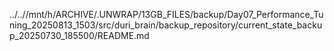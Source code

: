 ../..//mnt/h/ARCHIVE/.UNWRAP/13GB_FILES/backup/Day07_Performance_Tuning_20250813_1503/src/duri_brain/backup_repository/current_state_backup_20250730_185500/README.md